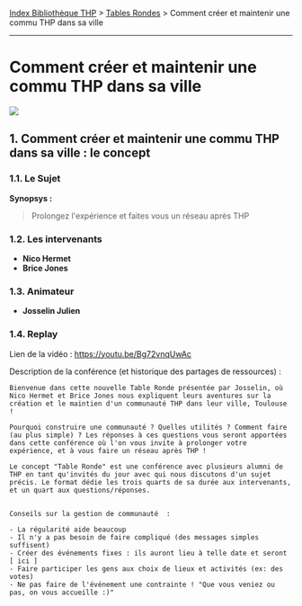 [Index Bibliothèque THP](https://github.com/TheHackingProject/bibliotheque-THP/wiki) > [Tables Rondes](https://github.com/TheHackingProject/bibliotheque-THP/wiki/sommaire_tables_rondes) > Comment créer et maintenir une commu THP dans sa ville

___

# Comment créer et maintenir une commu THP dans sa ville

![](https://picsum.photos/1024/400)


## 1. Comment créer et maintenir une commu THP dans sa ville : le concept

### 1.1. Le Sujet

**Synopsys :**
> Prolongez l'expérience et faites vous un réseau après THP

### 1.2. Les intervenants

- **Nico Hermet**
- **Brice Jones**

### 1.3. Animateur

- **Josselin Julien**

### 1.4. Replay

Lien de la vidéo :  https://youtu.be/Bg72vnqUwAc

Description de la conférence (et historique des partages de ressources) :

```
Bienvenue dans cette nouvelle Table Ronde présentée par Josselin, où Nico Hermet et Brice Jones nous expliquent leurs aventures sur la création et le maintien d'un communauté THP dans leur ville, Toulouse !

Pourquoi construire une communauté ? Quelles utilités ? Comment faire (au plus simple) ? Les réponses à ces questions vous seront apportées dans cette conférence où l'on vous invite à prolonger votre expérience, et à vous faire un réseau après THP !

Le concept "Table Ronde" est une conférence avec plusieurs alumni de THP en tant qu'invités du jour avec qui nous discutons d'un sujet précis. Le format dédie les trois quarts de sa durée aux intervenants, et un quart aux questions/réponses. 


Conseils sur la gestion de communauté  : 

- La régularité aide beaucoup
- Il n'y a pas besoin de faire compliqué (des messages simples suffisent)
- Créer des événements fixes : ils auront lieu à telle date et seront [ ici ]
- Faire participer les gens aux choix de lieux et activités (ex: des votes)
- Ne pas faire de l'événement une contrainte ! "Que vous veniez ou pas, on vous accueille :)"
```